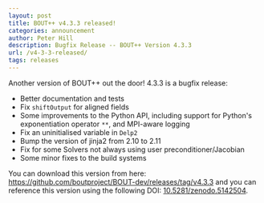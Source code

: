 ```yaml
---
layout: post
title: BOUT++ v4.3.3 released!
categories: announcement
author: Peter Hill
description: Bugfix Release -- BOUT++ Version 4.3.3
url: /v4-3-3-released/
tags: releases
---
```


Another version of BOUT++ out the door! 4.3.3 is a bugfix release:

- Better documentation and tests
- Fix `shiftOutput` for aligned fields
- Some improvements to the Python API, including support for Python's
  exponentiation operator `**`, and MPI-aware logging
- Fix an uninitialised variable in `Delp2`
- Bump the version of jinja2 from 2.10 to 2.11
- Fix for some Solvers not always using user preconditioner/Jacobian
- Some minor fixes to the build systems

You can download this version from here:
<https://github.com/boutproject/BOUT-dev/releases/tag/v4.3.3> and you
can reference this version using the following DOI:
[10.5281/zenodo.5142504](https://doi.org/10.5281/zenodo.5142504).
